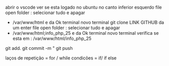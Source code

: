 abrir o vscode 
ver se esta logado no ubuntu no canto inferior esquerdo 
file open folder : selecionar tudo e apagar
- /var/www/html e da Ok
terminal novo terminal
git clone LINK GITHUB da um enter 
file open folder : selecionar tudo e apagar
- /var/www/html;info_php_25 e da Ok
terminal novo terminal 
verifica se esta em : /var/www/html/info_php_25

git add.
git commit -m " 
git push

laços de repetição = for / while
condicões = if/ if else


